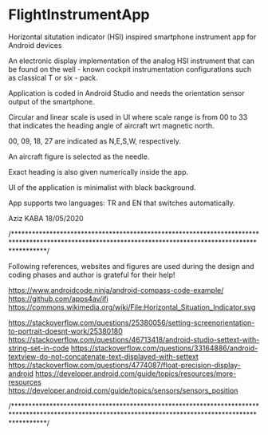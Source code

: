 # FlightInstrumentApp

Horizontal situtation indicator (HSI) inspired smartphone instrument app for Android devices


An electronic display implementation of the analog HSI instrument that can be found on the well - known cockpit instrumentation configurations such as classical T or six - pack.

Application is coded in Android Studio and needs the orientation sensor output of the smartphone. 

Circular and linear scale is used in UI where scale range is from 00 to 33 that indicates the heading angle of aircraft wrt magnetic north.

00, 09, 18, 27 are indicated as N,E,S,W, respectively.

An aircraft figure is selected as the needle.

Exact heading is also given numerically inside the app.

UI of the application is minimalist with black background.

App supports two languages: TR and EN that switches automatically.


Aziz KABA
18/05/2020

/*********************************************************************************************************************************************************/

Following references, websites and figures are used during the design and coding phases and author is grateful for their help!

https://www.androidcode.ninja/android-compass-code-example/
https://github.com/apps4av/ifi
https://commons.wikimedia.org/wiki/File:Horizontal_Situation_Indicator.svg

https://stackoverflow.com/questions/25380056/setting-screenorientation-to-portrait-doesnt-work/25380180
https://stackoverflow.com/questions/46713418/android-studio-settext-with-string-set-in-code
https://stackoverflow.com/questions/33164886/android-textview-do-not-concatenate-text-displayed-with-settext
https://stackoverflow.com/questions/4774087/float-precision-display-android
https://developer.android.com/guide/topics/resources/more-resources
https://developer.android.com/guide/topics/sensors/sensors_position

/*********************************************************************************************************************************************************/
